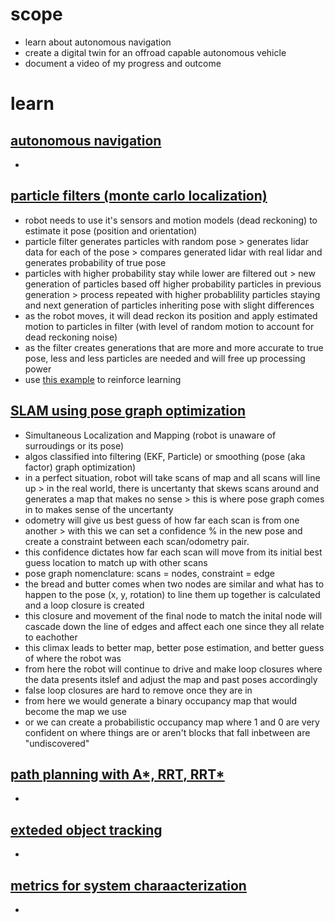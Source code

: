 # scope

*  learn about autonomous navigation
*  create a digital twin for an offroad capable autonomous vehicle
*  document a video of my progress and outcome

# learn
## [autonomous navigation](https://www.mathworks.com/videos/autonomous-navigation-part-1-what-is-autonomous-navigation-1592993748308.html)

* 

## [particle filters (monte carlo localization)](https://www.mathworks.com/videos/autonomous-navigation-part-2-understanding-the-particle-filter-1594903924427.html)

* robot needs to use it's sensors and motion models (dead reckoning) to estimate it pose (position and orientation)
* particle filter generates particles with random pose > generates lidar data for each of the pose > compares generated lidar with real lidar and generates probability of true pose
* particles with higher probability stay while lower are filtered out > new generation of particles based off higher probability particles in previous generation > process repeated with higher probablility particles staying and next generation of particles inheriting pose with slight differences
* as the robot moves, it will dead reckon its position and apply estimated motion to particles in filter (with level of random motion to account for dead reckoning noise)
* as the filter creates generations that are more and more accurate to true pose, less and less particles are needed and will free up processing power
* use [this example](https://www.mathworks.com/help/nav/ug/localize-turtlebot-using-monte-carlo-localization.html) to reinforce learning 

## [SLAM using pose graph optimization](https://www.mathworks.com/videos/autonomous-navigation-part-3-understanding-slam-using-pose-graph-optimization-1594984678407.html)

* Simultaneous Localization and Mapping (robot is unaware of surroudings or its pose)
* algos classified into filtering (EKF, Particle) or smoothing (pose (aka factor) graph optimization)
* in a perfect situation, robot will take scans of map and all scans will line up > in the real world, there is uncertanty that skews scans around and generates a map that makes no sense > this is where pose graph comes in to makes sense of the uncertanty
* odometry will give us best guess of how far each scan is from one another > with this we can set a confidence % in the new pose and create a constraint between each scan/odometry pair.
* this confidence dictates how far each scan will move from its initial best guess location to match up with other scans
* pose graph nomenclature: scans = nodes, constraint = edge
* the bread and butter comes when two nodes are similar and what has to happen to the pose (x, y, rotation) to line them up together is calculated and a loop closure is created
* this closure and movement of the final node to match the inital node will cascade down the line of edges and affect each one since they all relate to eachother
* this climax leads to better map, better pose estimation, and better guess of where the robot was
* from here the robot will continue to drive and make loop closures where the data presents itslef and adjust the map and past poses accordingly
* false loop closures are hard to remove once they are in
* from here we would generate a binary occupancy map that would become the map we use
* or we can create a probabilistic occupancy map where 1 and 0 are very confident on where things are or aren't blocks that fall inbetween are "undiscovered"

## [path planning with A*, RRT, RRT*](https://www.mathworks.com/videos/autonomous-navigation-part-4-path-planning-with-a-and-rrt-1594987710455.html)

*

## [exteded object tracking](https://www.mathworks.com/videos/autonomous-navigation-part-5-what-is-extended-object-tracking-1595498165103.html)

*

## [metrics for system charaacterization](https://www.mathworks.com/videos/autonomous-navigation-part-6-metrics-for-system-assessment-1597236837396.html)

* 
